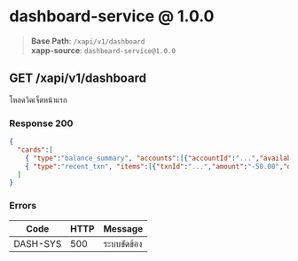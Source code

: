 # dashboard-service @ 1.0.0

> **Base Path**: `/xapi/v1/dashboard`  
> **xapp-source**: `dashboard-service@1.0.0`

## GET /xapi/v1/dashboard
โหลดวิดเจ็ตหน้าแรก

### Response 200
```json
{
  "cards":[
    { "type":"balance_summary", "accounts":[{"accountId":"...","available":"1000.00","currency":"THB"}] },
    { "type":"recent_txn", "items":[{"txnId":"...","amount":"-50.00","desc":"..." }] }
  ]
}
```

### Errors
| Code | HTTP | Message |
|---|---|---|
| DASH-SYS | 500 | ระบบขัดข้อง |
